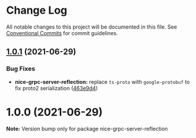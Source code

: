 # Change Log

All notable changes to this project will be documented in this file.
See [Conventional Commits](https://conventionalcommits.org) for commit guidelines.

## [1.0.1](https://github.com/deeplay-io/nice-grpc/compare/nice-grpc-server-reflection@1.0.0...nice-grpc-server-reflection@1.0.1) (2021-06-29)


### Bug Fixes

* **nice-grpc-server-reflection:** replace `ts-proto` with `google-protobuf` to fix proto2 serialization ([463e9d4](https://github.com/deeplay-io/nice-grpc/commit/463e9d4bb8eade1cb49ad35171fc5ebfd0f722d1))





# 1.0.0 (2021-06-29)

**Note:** Version bump only for package nice-grpc-server-reflection
